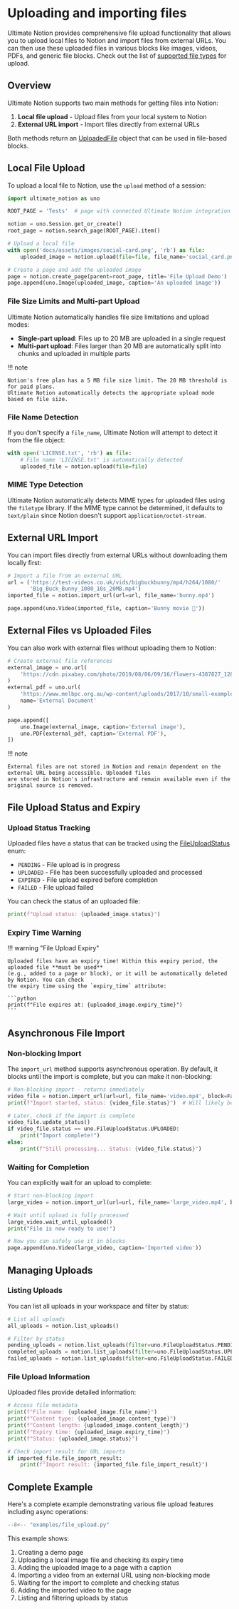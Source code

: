 
# Uploading and importing files

Ultimate Notion provides comprehensive file upload functionality that allows
you to upload local files to Notion and import files from external URLs. You
can then use these uploaded files in various blocks like images, videos, PDFs,
and generic file blocks. Check out the list of [supported file types] for upload.

## Overview

Ultimate Notion supports two main methods for getting files into Notion:

1. **Local file upload** - Upload files from your local system to Notion
2. **External URL import** - Import files directly from external URLs

Both methods return an [UploadedFile] object that can be used in file-based blocks.

## Local File Upload

To upload a local file to Notion, use the `upload` method of a session:

```python
import ultimate_notion as uno

ROOT_PAGE = 'Tests'  # page with connected Ultimate Notion integration

notion = uno.Session.get_or_create()
root_page = notion.search_page(ROOT_PAGE).item()

# Upload a local file
with open('docs/assets/images/social-card.png', 'rb') as file:
    uploaded_image = notion.upload(file=file, file_name='social_card.png')

# Create a page and add the uploaded image
page = notion.create_page(parent=root_page, title='File Upload Demo')
page.append(uno.Image(uploaded_image, caption='An uploaded image'))
```

### File Size Limits and Multi-part Upload

Ultimate Notion automatically handles file size limitations and upload modes:

- **Single-part upload**: Files up to 20 MB are uploaded in a single request
- **Multi-part upload**: Files larger than 20 MB are automatically split into chunks and uploaded in multiple parts

!!! note

    Notion's free plan has a 5 MB file size limit. The 20 MB threshold is for paid plans.
    Ultimate Notion automatically detects the appropriate upload mode based on file size.

### File Name Detection

If you don't specify a `file_name`, Ultimate Notion will attempt to detect it from the file object:

```python
with open('LICENSE.txt', 'rb') as file:
    # File name 'LICENSE.txt' is automatically detected
    uploaded_file = notion.upload(file=file)
```

### MIME Type Detection

Ultimate Notion automatically detects MIME types for uploaded files using the `filetype` library. If the MIME type
cannot be determined, it defaults to `text/plain` since Notion doesn't support `application/octet-stream`.

## External URL Import

You can import files directly from external URLs without downloading them locally first:

```python
# Import a file from an external URL
url = ('https://test-videos.co.uk/vids/bigbuckbunny/mp4/h264/1080/'
       'Big_Buck_Bunny_1080_10s_20MB.mp4')
imported_file = notion.import_url(url=url, file_name='bunny.mp4')

page.append(uno.Video(imported_file, caption='Bunny movie 🐰'))
```

## External Files vs Uploaded Files

You can also work with external files without uploading them to Notion:

```python
# Create external file references
external_image = uno.url(
    'https://cdn.pixabay.com/photo/2019/08/06/09/16/flowers-4387827_1280.jpg'
)
external_pdf = uno.url(
    'https://www.melbpc.org.au/wp-content/uploads/2017/10/small-example-pdf-file.pdf',
    name='External Document'
)

page.append([
    uno.Image(external_image, caption='External image'),
    uno.PDF(external_pdf, caption='External PDF'),
])
```

!!! note

    External files are not stored in Notion and remain dependent on the external URL being accessible. Uploaded files
    are stored in Notion's infrastructure and remain available even if the original source is removed.

## File Upload Status and Expiry

### Upload Status Tracking

Uploaded files have a status that can be tracked using the [FileUploadStatus] enum:

- `PENDING` - File upload is in progress
- `UPLOADED` - File has been successfully uploaded and processed
- `EXPIRED` - File upload expired before completion
- `FAILED` - File upload failed

You can check the status of an uploaded file:

```python
print(f"Upload status: {uploaded_image.status}")
```

### Expiry Time Warning

!!! warning "File Upload Expiry"

    Uploaded files have an expiry time! Within this expiry period, the uploaded file **must be used**
    (e.g., added to a page or block), or it will be automatically deleted by Notion. You can check
    the expiry time using the `expiry_time` attribute:

    ```python
    print(f"File expires at: {uploaded_image.expiry_time}")
    ```

## Asynchronous File Import

### Non-blocking Import

The `import_url` method supports asynchronous operation. By default, it blocks until the import is complete,
but you can make it non-blocking:

```python
# Non-blocking import - returns immediately
video_file = notion.import_url(url=url, file_name='video.mp4', block=False)
print(f"Import started, status: {video_file.status}")  # Will likely be PENDING

# Later, check if the import is complete
video_file.update_status()
if video_file.status == uno.FileUploadStatus.UPLOADED:
    print("Import complete!")
else:
    print(f"Still processing... Status: {video_file.status}")
```

### Waiting for Completion

You can explicitly wait for an upload to complete:

```python
# Start non-blocking import
large_video = notion.import_url(url=url, file_name='large_video.mp4', block=False)

# Wait until upload is fully processed
large_video.wait_until_uploaded()
print("File is now ready to use!")

# Now you can safely use it in blocks
page.append(uno.Video(large_video, caption='Imported video'))
```

## Managing Uploads

### Listing Uploads

You can list all uploads in your workspace and filter by status:

```python
# List all uploads
all_uploads = notion.list_uploads()

# Filter by status
pending_uploads = notion.list_uploads(filter=uno.FileUploadStatus.PENDING)
completed_uploads = notion.list_uploads(filter=uno.FileUploadStatus.UPLOADED)
failed_uploads = notion.list_uploads(filter=uno.FileUploadStatus.FAILED)
```

### File Upload Information

Uploaded files provide detailed information:

```python
# Access file metadata
print(f"File name: {uploaded_image.file_name}")
print(f"Content type: {uploaded_image.content_type}")
print(f"Content length: {uploaded_image.content_length}")
print(f"Expiry time: {uploaded_image.expiry_time}")
print(f"Status: {uploaded_image.status}")

# Check import result for URL imports
if imported_file.file_import_result:
    print(f"Import result: {imported_file.file_import_result}")
```


## Complete Example

Here's a complete example demonstrating various file upload features including async operations:

``` py
--8<-- "examples/file_upload.py"
```

This example shows:

1. Creating a demo page
2. Uploading a local image file and checking its expiry time
3. Adding the uploaded image to a page with a caption
4. Importing a video from an external URL using non-blocking mode
5. Waiting for the import to complete and checking status
6. Adding the imported video to the page
7. Listing and filtering uploads by status

[UploadedFile]: ../../reference/ultimate_notion/file/#ultimate_notion.file.UploadedFile
[FileUploadStatus]: ../../reference/ultimate_notion/obj_api/enums/#ultimate_notion.obj_api.enums.FileUploadStatus
[supported file types]: https://developers.notion.com/docs/working-with-files-and-media#supported-file-types
